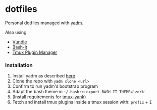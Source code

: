 # dotfiles
Personal dotfiles managed with [yadm](https://github.com/TheLocehiliosan/yadm).

Also using
- [Vundle](https://github.com/VundleVim/Vundle.vim)
- [Bash-it](https://github.com/Bash-it/bash-it)
- [Tmux Plugin Manager](https://github.com/tmux-plugins/tpm)

### Installation
1. Install yadm as described [here](https://yadm.io/docs/install#)
1. Clone the repo with `yadm clone <url>`
1. Confirm to run yadm's bootstrap program
1. Adapt the bash theme in `~/.bashrc`: `export BASH_IT_THEME='zork'`
1. (Install requirements for [tmux-yank](https://github.com/tmux-plugins/tmux-yank))
1. Fetch and install tmux plugins inside a tmux session with: `prefix` + <kbd>I</kbd>
